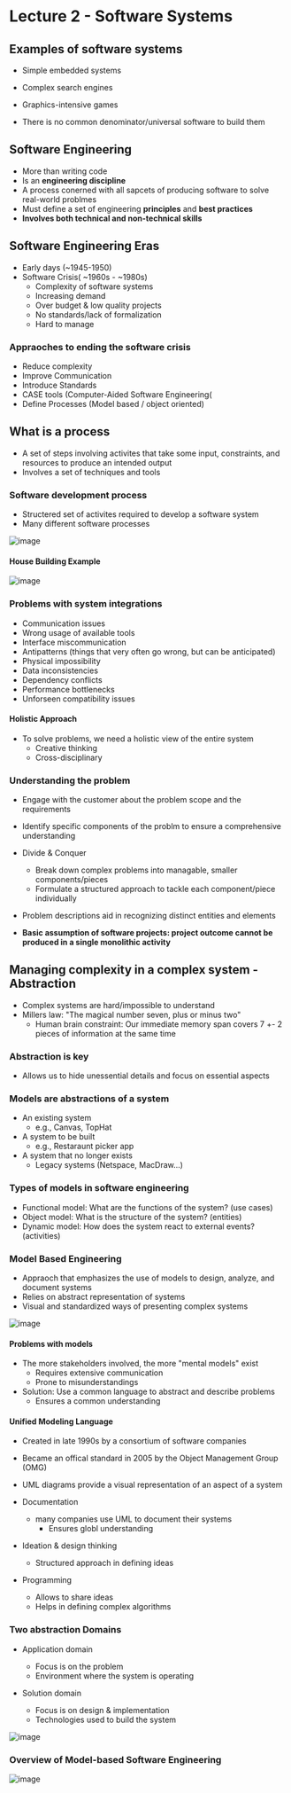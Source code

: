 # Lecture 2 - Software Systems

## Examples of software systems

* Simple embedded systems
* Complex search engines
* Graphics-intensive games

* There is no common denominator/universal software to build them

## Software Engineering

* More than writing code
* Is an **engineering discipline**
* A process conerned with all sapcets of producing software to solve real-world problmes
* Must define a set of engineering **principles** and **best practices**
* **Involves both technical and non-technical skills**

## Software Engineering Eras

* Early days (~1945-1950)
* Software Crisis( ~1960s - ~1980s)
  * Complexity of software systems
  * Increasing demand
  * Over budget & low quality projects
  * No standards/lack of formalization
  * Hard to manage
 
### Appraoches to ending the software crisis

* Reduce complexity
* Improve Communication
* Introduce Standards
* CASE tools (Computer-Aided Software Engineering(
* Define Processes (Model based / object oriented)

## What is a process

* A set of steps involving activites that take some input, constraints, and resources to produce an intended output
* Involves a set of techniques and tools

### Software development process

* Structered set of activites required to develop a software system
* Many different software processes

![image](https://github.com/user-attachments/assets/05d5e1c4-a407-42a0-b436-60313a83887b)

#### House Building Example

![image](https://github.com/user-attachments/assets/42cee5ec-d919-4575-a02a-01f5aa4cea3e)

### Problems with system integrations

* Communication issues
* Wrong usage of available tools
* Interface miscommunication
* Antipatterns (things that very often go wrong, but can be anticipated)
* Physical impossibility
* Data inconsistencies
* Dependency conflicts
* Performance bottlenecks
* Unforseen compatibility issues

#### Holistic Approach

* To solve problems, we need a holistic view of the entire system
  * Creative thinking
  * Cross-disciplinary
 
### Understanding the problem

* Engage with the customer about the problem scope and the requirements
* Identify specific components of the problm to ensure a comprehensive understanding
* Divide & Conquer
  * Break down complex problems into managable, smaller components/pieces
  * Formulate a structured approach to tackle each component/piece individually
* Problem descriptions aid in recognizing distinct entities and elements

* **Basic assumption of software projects: project outcome cannot be produced in a single monolithic activity**

## Managing complexity in a complex system - Abstraction

* Complex systems are hard/impossible to understand
* Millers law: "The magical number seven, plus or minus two"
  * Human brain constraint: Our immediate memory span covers 7 +- 2 pieces of information at the same time
 
### Abstraction is key

* Allows us to hide unessential details and focus on essential aspects

### Models are abstractions of a system

* An existing system
  * e.g., Canvas, TopHat
* A system to be built
  * e.g., Restaraunt picker app
* A system that no longer exists
  * Legacy systems (Netspace, MacDraw...)
 
### Types of models in software engineering

* Functional model: What are the functions of the system? (use cases)
* Object model: What is the structure of the system? (entities)
* Dynamic model: How does the system react to external events? (activities)

### Model Based Engineering

* Appraoch that emphasizes the use of models to design, analyze, and document systems
* Relies on abstract representation of systems
* Visual and standardized ways of presenting complex systems

![image](https://github.com/user-attachments/assets/167320f4-0887-4513-94f9-f091848e585e)

#### Problems with models

* The more stakeholders involved, the more "mental models" exist
  * Requires extensive communication
  * Prone to misunderstandings
* Solution: Use a common language to abstract and describe problems
  * Ensures a common understanding
 
#### Unified Modeling Language

* Created in late 1990s by a consortium of software companies
* Became an offical standard in 2005 by the Object Management Group (OMG)
* UML diagrams provide a visual representation of an aspect of a system

* Documentation
  * many companies use UML to document their systems
    * Ensures globl understanding
* Ideation & design thinking
  * Structured approach in defining ideas
* Programming
  * Allows to share ideas
  * Helps in defining complex algorithms
 
### Two abstraction Domains

* Application domain
  * Focus is on the problem
  * Environment where the system is operating
 
* Solution domain
  * Focus is on design & implementation
  * Technologies used to build the system
 
![image](https://github.com/user-attachments/assets/e6eee26e-802a-4afa-9168-9abdf5138c77)

### Overview of Model-based Software Engineering

![image](https://github.com/user-attachments/assets/2fef9ec8-f8b4-4cc0-8256-0b10c6076fde)

